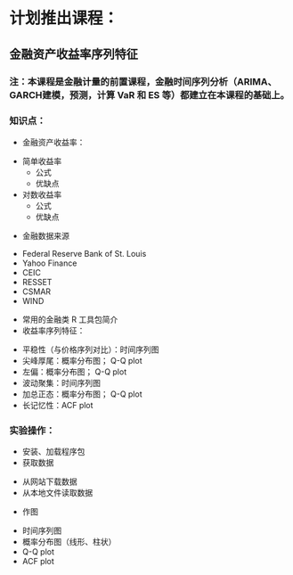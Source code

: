 # 计划推出课程：
## 金融资产收益率序列特征
### 注：本课程是金融计量的前置课程，金融时间序列分析（ARIMA、GARCH建模，预测，计算 VaR 和 ES 等）都建立在本课程的基础上。
### 知识点：
+ 金融资产收益率：
 - 简单收益率
     - 公式
	 - 优缺点
 - 对数收益率
	 - 公式
	 - 优缺点
+ 金融数据来源
 - Federal Reserve Bank of St. Louis
 - Yahoo Finance
 - CEIC
 - RESSET
 - CSMAR
 - WIND
+ 常用的金融类 R 工具包简介
+ 收益率序列特征：
 - 平稳性（与价格序列对比）：时间序列图
 - 尖峰厚尾：概率分布图； Q-Q plot
 - 左偏：概率分布图； Q-Q plot
 - 波动聚集：时间序列图
 - 加总正态：概率分布图； Q-Q plot
 - 长记忆性：ACF plot
 
### 实验操作：
+ 安装、加载程序包
+ 获取数据
 - 从网站下载数据
 - 从本地文件读取数据
+ 作图
 - 时间序列图
 - 概率分布图（线形、柱状）
 - Q-Q plot
 - ACF plot


